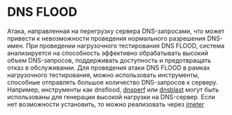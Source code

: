 # DNS FLOOD
Атака, направленная на перегрузку сервера DNS-запросами, что может привести к невозможности проведения нормального разрешения DNS-имен. При проведении нагрузочного тестирования DNS FLOOD, система анализируется на способность эффективно обрабатывать высокий объем DNS-запросов, поддерживать доступность и предотвращать отказ в обслуживании.
Для проведения атаки DNS FLOOD в рамках нагрузочного тестирования, можно использовать инструменты, способные отправлять большое количество DNS-запросов к серверу. Например, инструменты как dnsflood, [dnsperf](https://github.com/DNS-OARC/dnsperf) или [dnsblast](https://github.com/jedisct1/dnsblast) могут быть использованы для генерации высокой нагрузки на DNS-сервер.
Если нет возможности установить, то можно реализовать через [jmeter]()

